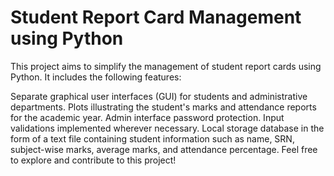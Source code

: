 # Student Report Card Management using Python
This project aims to simplify the management of student report cards using Python. It includes the following features:

Separate graphical user interfaces (GUI) for students and administrative departments.
Plots illustrating the student's marks and attendance reports for the academic year.
Admin interface password protection.
Input validations implemented wherever necessary.
Local storage database in the form of a text file containing student information such as name, SRN, subject-wise marks, average marks, and attendance percentage.
Feel free to explore and contribute to this project!
